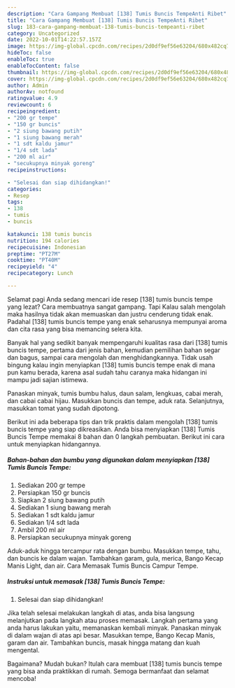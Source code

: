 ```yaml
---
description: "Cara Gampang Membuat [138] Tumis Buncis TempeAnti Ribet"
title: "Cara Gampang Membuat [138] Tumis Buncis TempeAnti Ribet"
slug: 183-cara-gampang-membuat-138-tumis-buncis-tempeanti-ribet
category: Uncategorized
date: 2022-10-01T14:22:57.157Z
image: https://img-global.cpcdn.com/recipes/2d0df9ef56e63204/680x482cq70/138-tumis-buncis-tempe-foto-resep-utama.jpg
hideToc: false
enableToc: true
enableTocContent: false
thumbnail: https://img-global.cpcdn.com/recipes/2d0df9ef56e63204/680x482cq70/138-tumis-buncis-tempe-foto-resep-utama.jpg
cover: https://img-global.cpcdn.com/recipes/2d0df9ef56e63204/680x482cq70/138-tumis-buncis-tempe-foto-resep-utama.jpg
author: Admin
authorAv: notfound
ratingvalue: 4.9
reviewcount: 6
recipeingredient:
- "200 gr tempe"
- "150 gr buncis"
- "2 siung bawang putih"
- "1 siung bawang merah"
- "1 sdt kaldu jamur"
- "1/4 sdt lada"
- "200 ml air"
- "secukupnya minyak goreng"
recipeinstructions:

- "Selesai dan siap dihidangkan!"
categories:
- Resep
tags:
- 138
- tumis
- buncis

katakunci: 138 tumis buncis 
nutrition: 194 calories
recipecuisine: Indonesian
preptime: "PT27M"
cooktime: "PT40M"
recipeyield: "4"
recipecategory: Lunch

---
```



Selamat pagi Anda sedang mencari ide resep [138] tumis buncis tempe yang lezat? Cara membuatnya sangat gampang. Tapi Kalau salah mengolah maka hasilnya tidak akan memuaskan dan justru cenderung tidak enak. Padahal [138] tumis buncis tempe yang enak seharusnya mempunyai aroma dan cita rasa yang bisa memancing selera kita.


Banyak hal yang sedikit banyak mempengaruhi kualitas rasa dari [138] tumis buncis tempe, pertama dari jenis bahan, kemudian pemilihan bahan segar dan bagus, sampai cara mengolah dan menghidangkannya. Tidak usah bingung kalau ingin menyiapkan [138] tumis buncis tempe enak di mana pun kamu berada, karena asal sudah tahu caranya maka hidangan ini mampu jadi sajian istimewa.

Panaskan minyak, tumis bumbu halus, daun salam, lengkuas, cabai merah, dan cabai cabai hijau. Masukkan buncis dan tempe, aduk rata. Selanjutnya, masukkan tomat yang sudah dipotong.


Berikut ini ada beberapa tips dan trik praktis dalam mengolah [138] tumis buncis tempe yang siap dikreasikan. Anda bisa menyiapkan [138] Tumis Buncis Tempe memakai 8 bahan dan 0 langkah pembuatan. Berikut ini cara untuk menyiapkan hidangannya.

<!--inarticleads1-->

##### Bahan-bahan dan bumbu yang digunakan dalam menyiapkan [138] Tumis Buncis Tempe:

1. Sediakan 200 gr tempe
1. Persiapkan 150 gr buncis
1. Siapkan 2 siung bawang putih
1. Sediakan 1 siung bawang merah
1. Sediakan 1 sdt kaldu jamur
1. Sediakan 1/4 sdt lada
1. Ambil 200 ml air
1. Persiapkan secukupnya minyak goreng


Aduk-aduk hingga tercampur rata dengan bumbu. Masukkan tempe, tahu, dan buncis ke dalam wajan. Tambahkan garam, gula, merica, Bango Kecap Manis Light, dan air. Cara Memasak Tumis Buncis Campur Tempe. 

<!--inarticleads2-->

##### Instruksi untuk memasak [138] Tumis Buncis Tempe:


1. Selesai dan siap dihidangkan!

Jika telah selesai melakukan langkah di atas, anda bisa langsung melanjutkan pada langkah atau proses memasak. Langkah pertama yang anda harus lakukan yaitu, memanaskan kembali minyak. Panaskan minyak di dalam wajan di atas api besar. Masukkan tempe, Bango Kecap Manis, garam dan air. Tambahkan buncis, masak hingga matang dan kuah mengental. 

Bagaimana? Mudah bukan? Itulah cara membuat [138] tumis buncis tempe yang bisa anda praktikkan di rumah. Semoga bermanfaat dan selamat mencoba!

